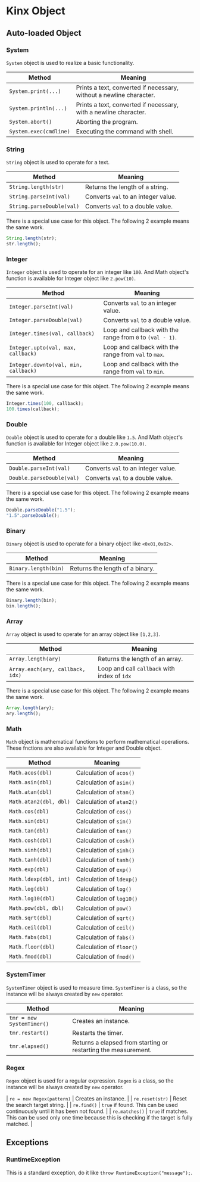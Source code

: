 # Kinx Object

## Auto-loaded Object

### System

`System` object is used to realize a basic functionality.

|         Method         |                               Meaning                               |
| ---------------------- | ------------------------------------------------------------------- |
| `System.print(...)`    | Prints a text, converted if necessary, without a newline character. |
| `System.println(...)`  | Prints a text, converted if necessary, with a newline character.    |
| `System.abort()`       | Aborting the program.                                               |
| `System.exec(cmdline)` | Executing the command with shell.                                   |

### String

`String` object is used to operate for a text.

|          Method           |               Meaning               |
| ------------------------- | ----------------------------------- |
| `String.length(str)`      | Returns the length of a string.     |
| `String.parseInt(val)`    | Converts `val` to an integer value. |
| `String.parseDouble(val)` | Converts `val` to a double value.   |

There is a special use case for this object.
The following 2 example means the same work.

```js
String.length(str);
str.length();
```

### Integer

`Integer` object is used to operate for an integer like `100`.
And Math object's function is available for Integer object like `2.pow(10)`.

|                Method                |                          Meaning                          |
| ------------------------------------ | --------------------------------------------------------- |
| `Integer.parseInt(val)`              | Converts `val` to an integer value.                       |
| `Integer.parseDouble(val)`           | Converts `val` to a double value.                         |
| `Integer.times(val, callback)`       | Loop and callback with the range from `0` to `(val - 1)`. |
| `Integer.upto(val, max, callback)`   | Loop and callback with the range from `val` to `max`.     |
| `Integer.downto(val, min, callback)` | Loop and callback with the range from `val` to `min`.     |

There is a special use case for this object.
The following 2 example means the same work.

```js
Integer.times(100, callback);
100.times(callback);
```

### Double

`Double` object is used to operate for a double like `1.5`.
And Math object's function is available for Integer object like `2.0.pow(10.0)`.

|          Method           |               Meaning               |
| ------------------------- | ----------------------------------- |
| `Double.parseInt(val)`    | Converts `val` to an integer value. |
| `Double.parseDouble(val)` | Converts `val` to a double value.   |

There is a special use case for this object.
The following 2 example means the same work.

```js
Double.parseDouble("1.5");
"1.5".parseDouble();
```

### Binary

`Binary` object is used to operate for a binary object like `<0x01,0x02>`.

|        Method        |             Meaning             |
| -------------------- | ------------------------------- |
| `Binary.length(bin)` | Returns the length of a binary. |

There is a special use case for this object.
The following 2 example means the same work.

```js
Binary.length(bin);
bin.length();
```

### Array

`Array` object is used to operate for an array object like `[1,2,3]`.

|              Method              |                   Meaning                    |
| -------------------------------- | -------------------------------------------- |
| `Array.length(ary)`              | Returns the length of an array.              |
| `Array.each(ary, callback, idx)` | Loop and call `callback` with index of `idx` |

There is a special use case for this object.
The following 2 example means the same work.

```js
Array.length(ary);
ary.length();
```

### Math

`Math` object is mathematical functions to perform mathematical operations.
These fnctions are also available for Integer and Double object.

|         Method         |         Meaning          |
| ---------------------- | ------------------------ |
| `Math.acos(dbl)`       | Calculation of `acos()`  |
| `Math.asin(dbl)`       | Calculation of `asin()`  |
| `Math.atan(dbl)`       | Calculation of `atan()`  |
| `Math.atan2(dbl, dbl)` | Calculation of `atan2()` |
| `Math.cos(dbl)`        | Calculation of `cos()`   |
| `Math.sin(dbl)`        | Calculation of `sin()`   |
| `Math.tan(dbl)`        | Calculation of `tan()`   |
| `Math.cosh(dbl)`       | Calculation of `cosh()`  |
| `Math.sinh(dbl)`       | Calculation of `sinh()`  |
| `Math.tanh(dbl)`       | Calculation of `tanh()`  |
| `Math.exp(dbl)`        | Calculation of `exp()`   |
| `Math.ldexp(dbl, int)` | Calculation of `ldexp()` |
| `Math.log(dbl)`        | Calculation of `log()`   |
| `Math.log10(dbl)`      | Calculation of `log10()` |
| `Math.pow(dbl, dbl)`   | Calculation of `pow()`   |
| `Math.sqrt(dbl)`       | Calculation of `sqrt()`  |
| `Math.ceil(dbl)`       | Calculation of `ceil()`  |
| `Math.fabs(dbl)`       | Calculation of `fabs()`  |
| `Math.floor(dbl)`      | Calculation of `floor()` |
| `Math.fmod(dbl)`       | Calculation of `fmod()`  |

### SystemTimer

`SystemTimer` object is used to measure time.
`SystemTimer` is a class, so the instance will be always created by `new` operator.

|          Method           |                            Meaning                             |
| ------------------------- | -------------------------------------------------------------- |
| `tmr = new SystemTimer()` | Creates an instance.                                           |
| `tmr.restart()`           | Restarts the timer.                                            |
| `tmr.elapsed()`           | Returns a elapsed from starting or restarting the measurement. |

### Regex

`Regex` object is used for a regular expression.
`Regex` is a class, so the instance will be always created by `new` operator.

| `re = new Regex(pattern)`  | Creates an instance.                                                                   |
| `re.reset(str)`            | Reset the search target string.                                                                            |
| `re.find()`                | `true` if found. This can be used continuously until it has been not found.                                |
| `re.matches()`             | `true` if matches. This can be used only one time because this is checking if the target is fully matched. |

## Exceptions

### RuntimeException

This is a standard exception, do it like `throw RuntimeException("message");`.
